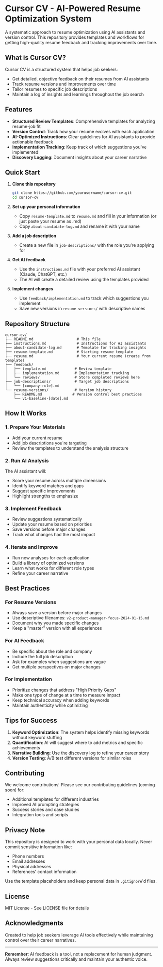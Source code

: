 # Cursor CV - AI-Powered Resume Optimization System

A systematic approach to resume optimization using AI assistants and version control. This repository provides templates and workflows for getting high-quality resume feedback and tracking improvements over time.

## What is Cursor CV?

Cursor CV is a structured system that helps job seekers:
- Get detailed, objective feedback on their resumes from AI assistants
- Track resume versions and improvements over time
- Tailor resumes to specific job descriptions
- Maintain a log of insights and learnings throughout the job search

## Features

- **Structured Review Templates**: Comprehensive templates for analyzing resume-job fit
- **Version Control**: Track how your resume evolves with each application
- **AI-Optimized Instructions**: Clear guidelines for AI assistants to provide actionable feedback
- **Implementation Tracking**: Keep track of which suggestions you've implemented
- **Discovery Logging**: Document insights about your career narrative

## Quick Start

1. **Clone this repository**
   ```bash
   git clone https://github.com/yourusername/cursor-cv.git
   cd cursor-cv
   ```

2. **Set up your personal information**
   - Copy `resume-template.md` to `resume.md` and fill in your information (or just paste your resume as .md)
   - Copy `about-candidate-log.md` and rename it with your name

3. **Add a job description**
   - Create a new file in `job-descriptions/` with the role you're applying for

4. **Get AI feedback**
   - Use the `instructions.md` file with your preferred AI assistant (Claude, ChatGPT, etc.)
   - The AI will create a detailed review using the templates provided

5. **Implement changes**
   - Use `feedback/implementation.md` to track which suggestions you implement
   - Save new versions in `resume-versions/` with descriptive names

## Repository Structure

```
cursor-cv/
├── README.md                    # This file
├── instructions.md              # Instructions for AI assistants
├── about-candidate-log.md       # Template for tracking insights
├── resume-template.md           # Starting resume template
├── resume.md                    # Your current resume (create from template)
├── feedback/
│   ├── template.md             # Review template
│   ├── implementation.md       # Implementation tracking
│   └── reviews/                # Store completed reviews here
├── job-descriptions/           # Target job descriptions
│   └── [company-role].md
└── resume-versions/            # Version history
    ├── README.md              # Version control best practices
    └── v1-baseline-[date].md
```

## How It Works

### 1. Prepare Your Materials
- Add your current resume
- Add job descriptions you're targeting
- Review the templates to understand the analysis structure

### 2. Run AI Analysis
The AI assistant will:
- Score your resume across multiple dimensions
- Identify keyword matches and gaps
- Suggest specific improvements
- Highlight strengths to emphasize

### 3. Implement Feedback
- Review suggestions systematically
- Update your resume based on priorities
- Save versions before major changes
- Track what changes had the most impact

### 4. Iterate and Improve
- Run new analyses for each application
- Build a library of optimized versions
- Learn what works for different role types
- Refine your career narrative

## Best Practices

### For Resume Versions
- Always save a version before major changes
- Use descriptive filenames: `v2-product-manager-focus-2024-01-15.md`
- Document why you made specific changes
- Keep a "master" version with all experiences

### For AI Feedback
- Be specific about the role and company
- Include the full job description
- Ask for examples when suggestions are vague
- Get multiple perspectives on major changes

### For Implementation
- Prioritize changes that address "High Priority Gaps"
- Make one type of change at a time to measure impact
- Keep technical accuracy when adding keywords
- Maintain authenticity while optimizing

## Tips for Success

1. **Keyword Optimization**: The system helps identify missing keywords without keyword stuffing
2. **Quantification**: AI will suggest where to add metrics and specific achievements
3. **Narrative Building**: Use the discovery log to refine your career story
4. **Version Testing**: A/B test different versions for similar roles

## Contributing

We welcome contributions! Please see our contributing guidelines (coming soon) for:
- Additional templates for different industries
- Improved AI prompting strategies
- Success stories and case studies
- Integration tools and scripts

## Privacy Note

This repository is designed to work with your personal data locally. Never commit sensitive information like:
- Phone numbers
- Email addresses
- Physical addresses
- References' contact information

Use the template placeholders and keep personal data in `.gitignore`'d files.

## License

MIT License - See LICENSE file for details

## Acknowledgments

Created to help job seekers leverage AI tools effectively while maintaining control over their career narratives.

---

**Remember**: AI feedback is a tool, not a replacement for human judgment. Always review suggestions critically and maintain your authentic voice.